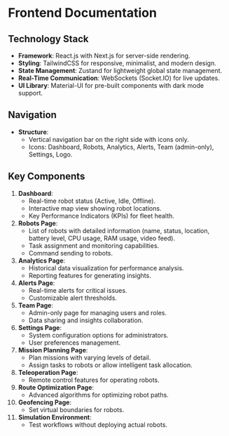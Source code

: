 # Frontend Documentation

## Technology Stack
- **Framework**: React.js with Next.js for server-side rendering.
- **Styling**: TailwindCSS for responsive, minimalist, and modern design.
- **State Management**: Zustand for lightweight global state management.
- **Real-Time Communication**: WebSockets (Socket.IO) for live updates.
- **UI Library**: Material-UI for pre-built components with dark mode support.

## Navigation
- **Structure**:
  - Vertical navigation bar on the right side with icons only.
  - Icons: Dashboard, Robots, Analytics, Alerts, Team (admin-only), Settings, Logo.

## Key Components
1. **Dashboard**:
   - Real-time robot status (Active, Idle, Offline).
   - Interactive map view showing robot locations.
   - Key Performance Indicators (KPIs) for fleet health.
2. **Robots Page**:
   - List of robots with detailed information (name, status, location, battery level, CPU usage, RAM usage, video feed).
   - Task assignment and monitoring capabilities.
   - Command sending to robots.
3. **Analytics Page**:
   - Historical data visualization for performance analysis.
   - Reporting features for generating insights.
4. **Alerts Page**:
   - Real-time alerts for critical issues.
   - Customizable alert thresholds.
5. **Team Page**:
   - Admin-only page for managing users and roles.
   - Data sharing and insights collaboration.
6. **Settings Page**:
   - System configuration options for administrators.
   - User preferences management.
7. **Mission Planning Page**:
   - Plan missions with varying levels of detail.
   - Assign tasks to robots or allow intelligent task allocation.
8. **Teleoperation Page**:
   - Remote control features for operating robots.
9. **Route Optimization Page**:
   - Advanced algorithms for optimizing robot paths.
10. **Geofencing Page**:
    - Set virtual boundaries for robots.
11. **Simulation Environment**:
    - Test workflows without deploying actual robots.
